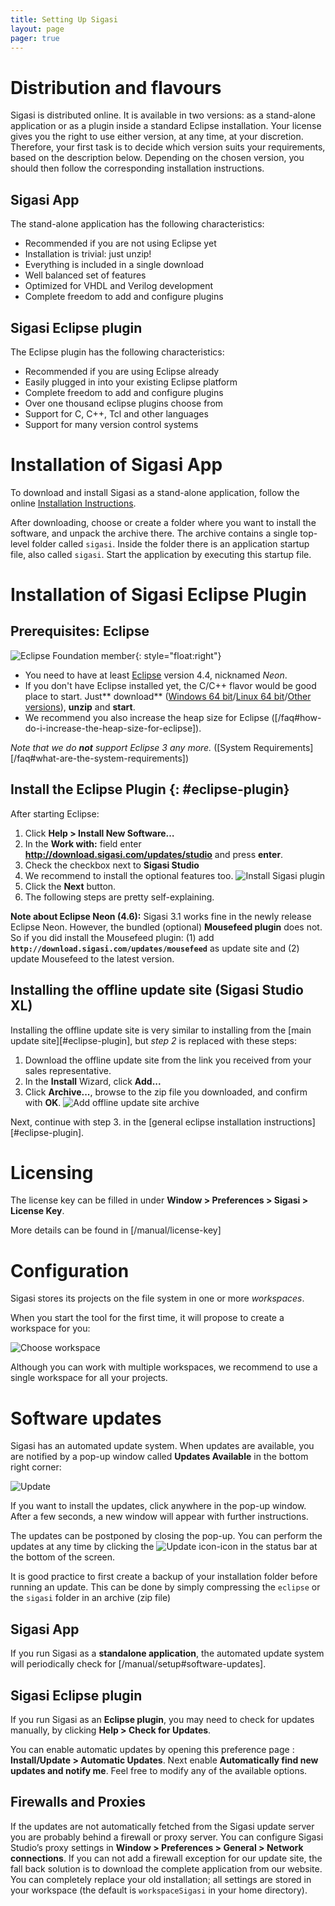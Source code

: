 ```yaml
---
title: Setting Up Sigasi
layout: page 
pager: true
---
```


# Distribution and flavours

Sigasi is distributed online. It is available in two versions: as a
stand-alone application or as a plugin inside a standard Eclipse
installation. Your license gives you the right to use either version, at
any time, at your discretion. Therefore, your first task is to decide
which version suits your requirements, based on the description below.
Depending on the chosen version, you should then follow the
corresponding installation instructions.

## Sigasi App

The stand-alone application has the following characteristics:

* Recommended if you are not using Eclipse yet
* Installation is trivial: just unzip!
* Everything is included in a single download
* Well balanced set of features
* Optimized for VHDL and Verilog development
* Complete freedom to add and configure plugins

## Sigasi Eclipse plugin

The Eclipse plugin has the following characteristics:

* Recommended if you are using Eclipse already
* Easily plugged in into your existing Eclipse platform
* Complete freedom to add and configure plugins
* Over one thousand eclipse plugins choose from
* Support for C, C++, Tcl and other languages
* Support for many version control systems

# Installation of Sigasi App

To download and install Sigasi as a stand-alone application, follow the
online [Installation
Instructions](http://www.sigasi.com/download).

After downloading, choose or create a folder where you want to install
the software, and unpack the archive there. The archive contains a
single top-level folder called `sigasi`. Inside the folder there is an
application startup file, also called `sigasi`. Start the application by
executing this startup file.

# Installation of Sigasi Eclipse Plugin

## Prerequisites: Eclipse

![Eclipse Foundation member](images/eclipse_foundationmember.png){: style="float:right"}

* You need to have at least [Eclipse](http://www.eclipse.org) version 4.4, nicknamed _Neon_.
* If you don't have Eclipse installed yet, the C/C++ flavor would be good place to start. Just** download** ([Windows 64 bit][latest-eclipse-cpp-windows64]/[Linux 64 bit][latest-eclipse-cpp-linux64]/[Other versions][latest-eclipse-cpp]), **unzip** and **start**.
* We recommend you also increase the heap size for Eclipse ([/faq#how-do-i-increase-the-heap-size-for-eclipse]).

_Note that we do **not** support Eclipse 3 any more._ ([System Requirements][/faq#what-are-the-system-requirements])

[latest-eclipse-cpp-windows64]:http://www.eclipse.org/downloads/download.php?file=/technology/epp/downloads/release/neon/2/eclipse-cpp-neon-2-win32-x86_64.zip
[latest-eclipse-cpp-linux64]:http://www.eclipse.org/downloads/download.php?file=/technology/epp/downloads/release/neon/2/eclipse-cpp-neon-2-linux-gtk-x86_64.tar.gz
[latest-eclipse-cpp]:http://www.eclipse.org/downloads/packages/eclipse-ide-cc-developers/neon2

## Install the Eclipse Plugin {: #eclipse-plugin}

After starting Eclipse:

1. Click **Help > Install New Software…**
2. In the **Work with:** field enter **<http://download.sigasi.com/updates/studio>** and press **enter**.
3. Check the checkbox next to **Sigasi Studio**
4. We recommend to install the optional features too.
   ![Install Sigasi plugin](images/setup-install-plugin.png)
5. Click the **Next** button.
6. The following steps are pretty self-explaining.

**Note about Eclipse Neon (4.6):** Sigasi 3.1 works fine in the newly release Eclipse Neon. However, the bundled (optional) **Mousefeed plugin** does not. So if you did install the Mousefeed plugin: (1) add **`http://download.sigasi.com/updates/mousefeed`** as update site and (2) update Mousefeed to the latest version.

## Installing the offline update site (Sigasi Studio XL)

Installing the offline update site is very similar to installing from the [main update site][#eclipse-plugin], but _step 2_ is replaced with these steps:

1. Download the offline update site from the link you received from your sales representative.
2. In the **Install** Wizard, click **Add...**
3. Click **Archive...**, browse to the zip file you downloaded, and confirm with **OK**.
   ![Add offline update site archive](images/offline_update_site_add.png)

Next, continue with step 3. in the [general eclipse installation instructions][#eclipse-plugin].

# Licensing

The license key can be filled in under **Window > Preferences > Sigasi > License Key**.

More details can be found in [/manual/license-key]

# Configuration

Sigasi stores its projects on the file system in one or more
*workspaces*.

When you start the tool for the first time, it will propose to create a
workspace for you:

![Choose workspace](images/chooseworkspace2.png)

Although you can work with multiple workspaces, we recommend to use a
single workspace for all your projects.

# Software updates

Sigasi has an automated update system. When updates are available, you
are notified by a pop-up window called **Updates Available** in the
bottom right corner:

![Update](images/update.png)

If you want to install the updates, click anywhere in the pop-up window.
After a few seconds, a new window will appear with further instructions.

The updates can be postponed by closing the pop-up. You can perform the
updates at any time by clicking the
![Update icon](icons/updatesavailableicon.png)-icon in the status bar
at the bottom of the screen.

It is good practice to first create a backup of your installation folder before running an update. This can be done by simply compressing the `eclipse` or the `sigasi` folder in an archive (zip file)

## Sigasi App

If you run Sigasi as a **standalone application**, the automated update system will periodically check for [/manual/setup#software-updates].

## Sigasi Eclipse plugin

If you run Sigasi as an **Eclipse plugin**, you may need to check for updates manually, by clicking **Help > Check for Updates**.

You can enable automatic updates by opening this preference page : **Install/Update > Automatic Updates**. Next enable **Automatically find new updates and notify me**. Feel free to modify any of the available options.

## Firewalls and Proxies

If the updates are not automatically fetched from the Sigasi update server you are probably behind a firewall or proxy server. You can configure Sigasi Studio’s proxy settings in **Window > Preferences > General > Network connections**. If you can not add a firewall exception for our update site, the fall back solution is to download the complete application from our website. You can completely replace your old installation; all settings are stored in your workspace (the default is
`workspaceSigasi` in your home directory).
